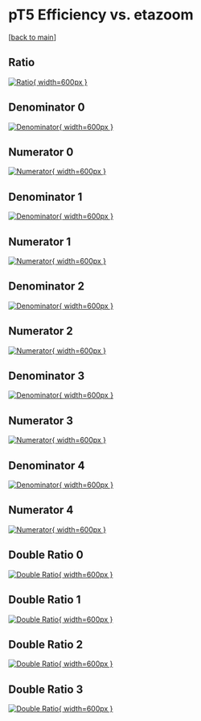 # pT5 Efficiency vs. etazoom

[[back to main](./)]



## Ratio

[![Ratio](../mtv/var/pT5_base_0_1_eff_etazoom.png){ width=600px }](../mtv/var/pT5_base_0_1_eff_etazoom.pdf)

## Denominator 0

[![Denominator](../mtv/den/pT5_base_0_1_eff_etazoom_den0.png){ width=600px }](../mtv/den/pT5_base_0_1_eff_etazoom_den0.pdf)

## Numerator 0

[![Numerator](../mtv/num/pT5_base_0_1_eff_etazoom_num0.png){ width=600px }](../mtv/num/pT5_base_0_1_eff_etazoom_num0.pdf)

## Denominator 1

[![Denominator](../mtv/den/pT5_base_0_1_eff_etazoom_den1.png){ width=600px }](../mtv/den/pT5_base_0_1_eff_etazoom_den1.pdf)

## Numerator 1

[![Numerator](../mtv/num/pT5_base_0_1_eff_etazoom_num1.png){ width=600px }](../mtv/num/pT5_base_0_1_eff_etazoom_num1.pdf)

## Denominator 2

[![Denominator](../mtv/den/pT5_base_0_1_eff_etazoom_den2.png){ width=600px }](../mtv/den/pT5_base_0_1_eff_etazoom_den2.pdf)

## Numerator 2

[![Numerator](../mtv/num/pT5_base_0_1_eff_etazoom_num2.png){ width=600px }](../mtv/num/pT5_base_0_1_eff_etazoom_num2.pdf)

## Denominator 3

[![Denominator](../mtv/den/pT5_base_0_1_eff_etazoom_den3.png){ width=600px }](../mtv/den/pT5_base_0_1_eff_etazoom_den3.pdf)

## Numerator 3

[![Numerator](../mtv/num/pT5_base_0_1_eff_etazoom_num3.png){ width=600px }](../mtv/num/pT5_base_0_1_eff_etazoom_num3.pdf)

## Denominator 4

[![Denominator](../mtv/den/pT5_base_0_1_eff_etazoom_den4.png){ width=600px }](../mtv/den/pT5_base_0_1_eff_etazoom_den4.pdf)

## Numerator 4

[![Numerator](../mtv/num/pT5_base_0_1_eff_etazoom_num4.png){ width=600px }](../mtv/num/pT5_base_0_1_eff_etazoom_num4.pdf)

## Double Ratio 0

[![Double Ratio](../mtv/ratio/pT5_base_0_1_eff_etazoom_ratio0.png){ width=600px }](../mtv/ratio/pT5_base_0_1_eff_etazoom_ratio0.pdf)

## Double Ratio 1

[![Double Ratio](../mtv/ratio/pT5_base_0_1_eff_etazoom_ratio1.png){ width=600px }](../mtv/ratio/pT5_base_0_1_eff_etazoom_ratio1.pdf)

## Double Ratio 2

[![Double Ratio](../mtv/ratio/pT5_base_0_1_eff_etazoom_ratio2.png){ width=600px }](../mtv/ratio/pT5_base_0_1_eff_etazoom_ratio2.pdf)

## Double Ratio 3

[![Double Ratio](../mtv/ratio/pT5_base_0_1_eff_etazoom_ratio3.png){ width=600px }](../mtv/ratio/pT5_base_0_1_eff_etazoom_ratio3.pdf)

